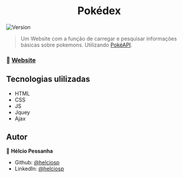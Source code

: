 
<h1 align="center"> Pokédex </h1>

<p>
  <img alt="Version" src="https://img.shields.io/badge/version-1.0-blue.svg?cacheSeconds=2592000" />
</p>

> Um Website com a função de carregar e pesquisar informações básicas sobre pokemons. Utilizando [PokéAPI](https://pokeapi.co/).

### 🏡 [Website](helciosp.github.io/pokedex)

## Tecnologias ulilizadas

* HTML
* CSS
* JS
* Jquey
* Ajax

## Autor

👤 **Hélcio Pessanha**

* Github: [@helciosp](https://github.com/helciosp)
* LinkedIn: [@helciosp](https://linkedin.com/in/helciosp)
